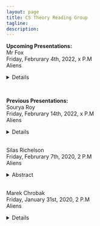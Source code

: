 ```yaml
---
layout: page
title: CS Theory Reading Group 
tagline: 
description: 
---
```

**Upcoming Presentations:**  
Mr Fox  
Friday, Februrary 4th, 2022, x P.M   
Aliens
<details>  
  <summary>Details </summary>  
  **Title**
  Umm! 
</details>     
<p>&nbsp;</p>

**Previous Presentations:**   
Sourya Roy   
Friday, Februrary 14th, 2022, x P.M   
Aliens
<details>  
  <summary>Details</summary>
 **Title:** Locally Testable Non-Malleable Codes
  
 **Abstract:** In this work we adapt the notion of non-malleability for codes of Dziembowski, Pietrzak and Wichs (ICS 2010) to locally testable codes. Roughly speaking, a locally testable code is non-malleable if any tampered codeword which passes the local test with good probability is close to a valid codeword which either encodes the original, or an unrelated message. We instantiate our definition by proving that a Reed-Muller-type code is non-malleable in the following sense: any adversary who independently tampers the coordinates of the code so that the tampered code passes the test with good probability, is tampering the underlying polynomial according to an affine transformation. To the best of our knowledge, prior to this work, polynomial codes were not known to possess any non-malleability guarantees. Our analysis builds on the sampler-based decoding techniques common to several recent works.
  
 </details>   
&nbsp;


Silas Richelson   
Friday, Februrary 7th, 2020, 2 P.M   
Aliens
<details>  
  <summary>Abstract</summary>
 **Title:** Goldreich-Levin Algorithm and Applications
  
  
 </details>   
&nbsp;

Marek Chrobak      
Friday, January 31st, 2020, 2 P.M   
Aliens
<details>  
  <summary>Details</summary>
  **Title:** Towards a Theory of Mixing Graphs: A Characterization of Perfect Mixability
  
  **Abstract:** Some microfluidic lab-on-chip devices contain modules whose function is to mix two fluids, called reactant and buffer, in desired proportions. In one of the technologies for fluid mixing the process can be represented by a directed acyclic graph whose nodes represent micro-mixers and edges represent micro-channels. A micro-mixer has two input channels and two output channels; it receives two fluid droplets, one from each input, mixes them perfectly, and produces two droplets of the mixed fluid on its output channels. Such a mixing graph converts a set I of input droplets into a set T of output droplets, where the droplets are specified by their reactant concentrations. The most fundamental algorithmic question related to mixing graphs is to determine, given an input set I and a target set T, whether there is a mixing graph that converts I into T. We refer to this decision problem as mix-reachability. While the complexity of this problem remains open, we provide a solution to its natural sub-problem, called perfect mixability, in which we ask whether, given a collection C of droplets, there is a mixing graph that mixes C perfectly, producing only droplets whose concentration is the average concentration of C. We provide a complete characterization of such perfectly mixable sets and an efficient algorithm for testing perfect mixability. Further, we prove that any perfectly mixable set has a perfect-mixing graph of polynomial size, and that this graph can be computed in polynomial time.
</details>  

